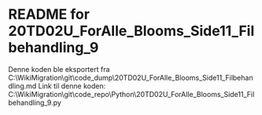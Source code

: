 # README for 20TD02U_ForAlle_Blooms_Side11_Filbehandling_9
Denne koden ble eksportert fra C:\WikiMigration\git\code_dump\20TD02U_ForAlle_Blooms_Side11_Filbehandling.md
Link til denne koden: C:\WikiMigration\git\code_repo\Python\20TD02U_ForAlle_Blooms_Side11_Filbehandling_9.py
